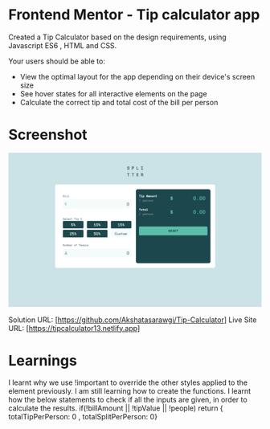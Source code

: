 # Frontend Mentor - Tip calculator app
Created a Tip Calculator based on the design requirements, using Javascript ES6 , HTML and CSS.

Your users should be able to:

- View the optimal layout for the app depending on their device's screen size
- See hover states for all interactive elements on the page
- Calculate the correct tip and total cost of the bill per person

# Screenshot 
![alt text](Screenshot.png)

Solution URL: [https://github.com/Akshatasarawgi/Tip-Calculator]
Live Site URL:  [https://tipcalculator13.netlify.app]

# Learnings 
I learnt why we use !important to override the other styles applied to the element previously. 
I am still learning how to create the functions. 
I learnt how the below statements to check if all the inputs are given, in order to calculate the results.
if(!billAmount || !tipValue || !people) 
        return  { totalTipPerPerson: 0 , totalSplitPerPerson: 0} 

